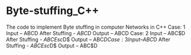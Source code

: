 # Byte-stuffing_C++
The code to implement Byte stuffing in computer Networks in C++
Case: 1
	Input – ABCD
  After Stuffing - $ABCD$
  Output – ABCD
Case: 2
   Input – ABC$D
   After Stuffing - $ABCEsc$D$
   Output – ABC$D
Case: 3
 	Input – ABC$D
	After Stuffing - $ABCEsc$D$
	Output – ABC$D


